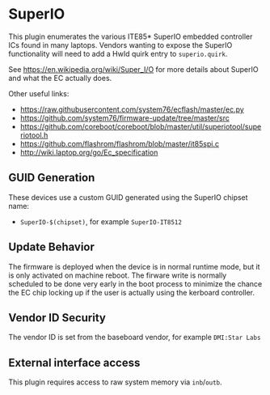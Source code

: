 SuperIO
=======

This plugin enumerates the various ITE85* SuperIO embedded controller ICs found
in many laptops. Vendors wanting to expose the SuperIO functionality will need
to add a HwId quirk entry to `superio.quirk`.

See https://en.wikipedia.org/wiki/Super_I/O for more details about SuperIO
and what the EC actually does.

Other useful links:

* https://raw.githubusercontent.com/system76/ecflash/master/ec.py
* https://github.com/system76/firmware-update/tree/master/src
* https://github.com/coreboot/coreboot/blob/master/util/superiotool/superiotool.h
* https://github.com/flashrom/flashrom/blob/master/it85spi.c
* http://wiki.laptop.org/go/Ec_specification

GUID Generation
---------------

These devices use a custom GUID generated using the SuperIO chipset name:

 * `SuperIO-$(chipset)`, for example `SuperIO-IT8512`

Update Behavior
---------------

The firmware is deployed when the device is in normal runtime mode, but it is
only activated on machine reboot. The firware write is normally scheduled to be
done very early in the boot process to minimize the chance the EC chip locking
up if the user is actually using the kerboard controller.

Vendor ID Security
------------------

The vendor ID is set from the baseboard vendor, for example `DMI:Star Labs`

External interface access
-------------------------
This plugin requires access to raw system memory via `inb`/`outb`.
